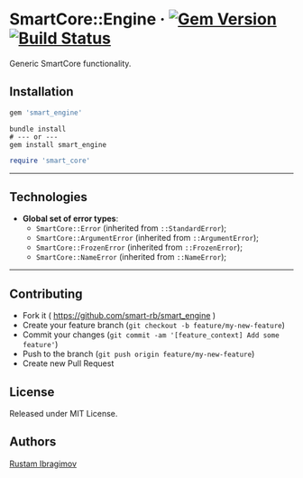 # SmartCore::Engine &middot; [![Gem Version](https://badge.fury.io/rb/smart_engine.svg)](https://badge.fury.io/rb/smart_engine) [![Build Status](https://travis-ci.org/smart-rb/smart_engine.svg?branch=master)](https://travis-ci.org/smart-rb/smart_engine)

Generic SmartCore functionality.

## Installation

```ruby
gem 'smart_engine'
```

```shell
bundle install
# --- or ---
gem install smart_engine
```

```ruby
require 'smart_core'
```

---

## Technologies

- **Global set of error types**:
  - `SmartCore::Error` (inherited from `::StandardError`);
  - `SmartCore::ArgumentError` (inherited from `::ArgumentError`);
  - `SmartCore::FrozenError` (inherited from `::FrozenError`);
  - `SmartCore::NameError` (inherited from `::NameError`);

---

## Contributing

- Fork it ( https://github.com/smart-rb/smart_engine )
- Create your feature branch (`git checkout -b feature/my-new-feature`)
- Commit your changes (`git commit -am '[feature_context] Add some feature'`)
- Push to the branch (`git push origin feature/my-new-feature`)
- Create new Pull Request

## License

Released under MIT License.

## Authors

[Rustam Ibragimov](https://github.com/0exp)
